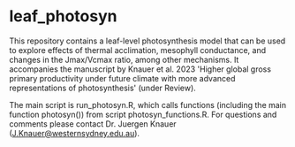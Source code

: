 # leaf_photosyn
This repository contains a leaf-level photosynthesis model that can be used to explore effects of thermal acclimation, mesophyll conductance, and changes in the Jmax/Vcmax ratio, among other mechanisms. It accompanies the manuscript by Knauer et al. 2023 'Higher global gross primary productivity under future climate with more advanced representations of photosynthesis' (under Review).

The main script is run_photosyn.R, which calls functions (including the main function photosyn()) from script photosyn_functions.R.
For questions and comments please contact Dr. Juergen Knauer (J.Knauer@westernsydney.edu.au).
